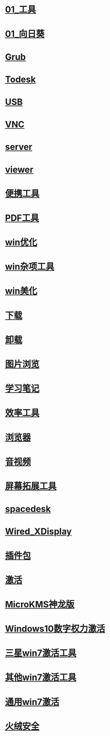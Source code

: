 # [01_工具](https://wwb.lanzout.com/b03d1p2rc)

# [01_向日葵](https://wwb.lanzout.com/b03d1p7wh)

# [Grub](https://wwb.lanzout.com/b03d1p82d)

# [Todesk](https://wwb.lanzout.com/b03d1p83e)

# [USB](https://wwb.lanzout.com/b03d1p86h)

# [VNC](https://wwb.lanzout.com/b03d1p8de)

# [server](https://wwb.lanzout.com/b03d1p8ef)

# [viewer](https://wwb.lanzout.com/b03d1p8hi)

# [便携工具](https://wwb.lanzout.com/b03d1p8kb)

# [PDF工具](https://wwb.lanzout.com/b03d1p8lc)

# [win优化](https://wwb.lanzout.com/b03d1p8ri)

# [win杂项工具](https://wwb.lanzout.com/b03d1p8ta)

# [win美化](https://wwb.lanzout.com/b03d1p94b)

# [下载](https://wwb.lanzout.com/b03d1p9if)

# [卸载](https://wwb.lanzout.com/b03d1p9sf)

# [图片浏览](https://wwb.lanzout.com/b03d1pa1e)

# [学习笔记](https://wwb.lanzout.com/b03d1pa4h)

# [效率工具](https://wwb.lanzout.com/b03d1paib)

# [浏览器](https://wwb.lanzout.com/b03d1para)

# [音视频](https://wwb.lanzout.com/b03d1pbgf)

# [屏幕拓展工具](https://wwb.lanzout.com/b03d1pbxc)

# [spacedesk](https://wwb.lanzout.com/b03d1pbyd)

# [Wired_XDisplay](https://wwb.lanzout.com/b03d1pc0f)

# [插件包](https://wwb.lanzout.com/b03d1pc3i)

# [激活](https://wwb.lanzout.com/b03d1pdij)

# [MicroKMS神龙版](https://wwb.lanzout.com/b03d1pdkb)

# [Windows10数字权力激活](https://wwb.lanzout.com/b03d1pdlc)

# [三星win7激活工具](https://wwb.lanzout.com/b03d1pdne)

# [其他win7激活工具](https://wwb.lanzout.com/b03d1pdof)

# [通用win7激活](https://wwb.lanzout.com/b03d1pdpg)

# [火绒安全](https://wwb.lanzout.com/b03d1pdqh)

